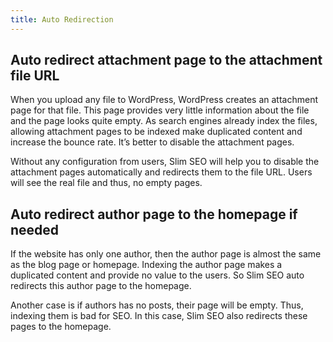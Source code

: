 ```yaml
---
title: Auto Redirection
---
```


## Auto redirect attachment page to the attachment file URL

When you upload any file to WordPress, WordPress creates an attachment page for that file. This page provides very little information about the file and the page looks quite empty. As search engines already index the files, allowing attachment pages to be indexed make duplicated content and increase the bounce rate. It’s better to disable the attachment pages.

Without any configuration from users, Slim SEO will help you to disable the attachment pages automatically and redirects them to the file URL. Users will see the real file and thus, no empty pages.

## Auto redirect author page to the homepage if needed

If the website has only one author, then the author page is almost the same as the blog page or homepage. Indexing the author page makes a duplicated content and provide no value to the users. So Slim SEO auto redirects this author page to the homepage.

Another case is if authors has no posts, their page will be empty. Thus, indexing them is bad for SEO. In this case, Slim SEO also redirects these pages to the homepage.

